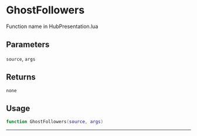 # GhostFollowers
Function name in HubPresentation.lua
## Parameters
`source`, `args`
## Returns
`none`
## Usage
```lua
function GhostFollowers(source, args)
```
---
